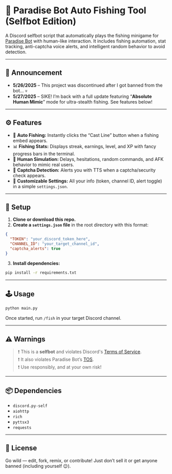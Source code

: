 # 🎣 Paradise Bot Auto Fishing Tool (Selfbot Edition)

A Discord selfbot script that automatically plays the fishing minigame for [Paradise Bot](https://top.gg/bot/1272208314163396650) with human-like interaction. It includes fishing automation, stat tracking, anti-captcha voice alerts, and intelligent random behavior to avoid detection.

---

## 📢 Announcement

- **5/26/2025** – This project was discontinued after I got banned from the bot... 💀
- **5/27/2025** – SIKE! I’m back with a full update featuring “**Absolute Human Mimic**” mode for ultra-stealth fishing. See features below!

---

## ⚙️ Features

- 🎣 **Auto Fishing:** Instantly clicks the “Cast Line” button when a fishing embed appears.
- 📊 **Fishing Stats:** Displays streak, earnings, level, and XP with fancy progress bars in the terminal.
- 🧠 **Human Simulation:** Delays, hesitations, random commands, and AFK behavior to mimic real users.
- 🔐 **Captcha Detection:** Alerts you with TTS when a captcha/security check appears.
- 🔧 **Customizable Settings:** All your info (token, channel ID, alert toggle) in a simple `settings.json`.

---

## 🚀 Setup

1. **Clone or download this repo.**
2. **Create a `settings.json` file** in the root directory with this format:

```json
{
  "TOKEN": "your_discord_token_here",
  "CHANNEL_ID": "your_target_channel_id",
  "captcha_alerts": true
}
```

3. **Install dependencies:**

```bash
pip install -r requirements.txt
```

---

## 🕹️ Usage

```bash
python main.py
```

Once started, run `/fish` in your target Discord channel.

---

## ⚠️ Warnings

> ❗ This is a **selfbot** and violates Discord's [Terms of Service](https://discord.com/terms).  
> ❗ It also violates Paradise Bot’s [TOS](https://github.com/Daniel-191/Paradise/blob/main/TOS.md).  
> ❗ Use responsibly, and at your own risk!

---

## 📦 Dependencies

- `discord.py-self`
- `aiohttp`
- `rich`
- `pyttsx3`
- `requests`

---

## 📝 License

Go wild — edit, fork, remix, or contribute! Just don’t sell it or get anyone banned (including yourself 😉).
